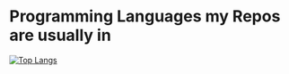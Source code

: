 # Programming Languages my Repos are usually in
[![Top Langs](https://github-readme-stats.vercel.app/api/top-langs/?username=LouisTheXIV&layout=compact&theme=tokyonight)](https://github.com/anuraghazra/github-readme-stats)

